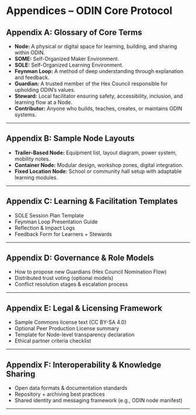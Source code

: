 # Appendices – ODIN Core Protocol

## Appendix A: Glossary of Core Terms

- **Node:** A physical or digital space for learning, building, and sharing within ODIN.
- **SOME:** Self-Organized Maker Environment.
- **SOLE:** Self-Organized Learning Environment.
- **Feynman Loop:** A method of deep understanding through explanation and feedback.
- **Guardian:** A trusted member of the Hex Council responsible for upholding ODIN’s values.
- **Steward:** Local facilitator ensuring safety, accessibility, inclusion, and learning flow at a Node.
- **Contributor:** Anyone who builds, teaches, creates, or maintains ODIN systems.

---

## Appendix B: Sample Node Layouts

- **Trailer-Based Node:** Equipment list, layout diagram, power system, mobility notes.
- **Container Node:** Modular design, workshop zones, digital integration.
- **Fixed Location Node:** School or community hall setup with adaptable learning modules.

---

## Appendix C: Learning & Facilitation Templates

- SOLE Session Plan Template
- Feynman Loop Presentation Guide
- Reflection & Impact Logs
- Feedback Form for Learners + Stewards

---

## Appendix D: Governance & Role Models

- How to propose new Guardians (Hex Council Nomination Flow)
- Distributed trust voting (optional models)
- Conflict resolution stages & escalation process

---

## Appendix E: Legal & Licensing Framework

- Sample Commons license text (CC BY-SA 4.0)
- Optional Peer Production License summary
- Template for Node-level transparency declaration
- Ethical partner criteria checklist

---

## Appendix F: Interoperability & Knowledge Sharing

- Open data formats & documentation standards
- Repository + archiving best practices
- Shared identity and messaging framework (e.g., ODIN node manifest)

---
